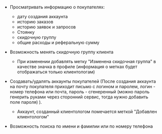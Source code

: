 - Просматривать информацию о покупателях: 
	- дату создания аккаунта
	- историю заказов
	- историю заявок и запросов
	- Стоянку
	- скидочную группу
	- общие расходы и реферальную сумму

- Возможность менять скидочную группу клиента
	- При изменении добавлять метку "Изменена скидочная группа" в качестве значка в профиле (информация о метках будет отображаться только клиентологам)

- Создавать/удалять аккаунты покупателей (После создания аккаунта на почту покупателя приходит письмо с логином и паролем, логин - номер телефона или почта, пароль - сгенеренный (можно пароль генерить руками через сторонний сервис, тогда нужно добавить поле пароля) ).
	- Аккаунт, созданный клиентологом помечается меткой "Добавлен клиентологом"

- Возможность поиска по имени и фамилии или по номеру телефона